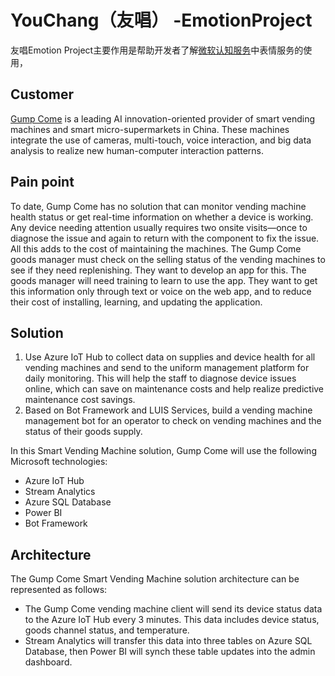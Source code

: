 # YouChang（友唱） -EmotionProject

友唱Emotion Project主要作用是帮助开发者了解[微软认知服务](http://www.microsoft.com/cognitive)中表情服务的使用， 

## Customer ##
[Gump Come](http://www.gumpcome.com/) is a leading AI innovation-oriented provider of smart vending machines and smart micro-supermarkets in China. These machines integrate the use of cameras, multi-touch, voice interaction, and big data analysis to realize new human-computer interaction patterns. 
 
## Pain point ##
To date, Gump Come has no solution that can monitor vending machine health status or get real-time information on whether a device is working. Any device needing attention usually requires two onsite visits—once to diagnose the issue and again to return with the component to fix the issue. All this adds to the cost of maintaining the machines.
The Gump Come goods manager must check on the selling status of the vending machines to see if they need replenishing. They want to develop an app for this. The goods manager will need training to learn to use the app. They want to get this information only through text or voice on the web app, and to reduce their cost of installing, learning, and updating the application. 
## Solution ##
1. Use Azure IoT Hub to collect data on supplies and device health for all vending machines and send to the uniform management platform for daily monitoring. This will help the staff to diagnose device issues online, which can save on maintenance costs and help realize predictive maintenance cost savings.
2. Based on Bot Framework and LUIS Services, build a vending machine management bot for an operator to check on vending machines and the status of their goods supply.

In this Smart Vending Machine solution, Gump Come will use the following Microsoft technologies: 
- Azure IoT Hub
- Stream Analytics
- Azure SQL Database
- Power BI
- Bot Framework

## Architecture ##
The Gump Come Smart Vending Machine solution architecture can be represented as follows:
- The Gump Come vending machine client will send its device status data to the Azure IoT Hub every 3 minutes. This data includes device status, goods channel status, and temperature. 
- Stream Analytics will transfer this data into three tables on Azure SQL Database, then Power BI will synch these table updates into the admin dashboard. 
